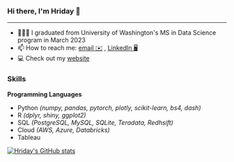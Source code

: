 ### Hi there, I'm Hriday 👋

* * *

<!-- - 🔭 I’m currently working on-->
- 👨🏽‍🎓 I graduated from University of Washington's MS in Data Science program in March 2023
- 📫 How to reach me: [email ✉️](mailto:hriday.baghar@gmail.cpm) , [LinkedIn 🖥](https://www.linkedin.com/in/hridaybaghar)
- 💻 Check out my [website](https://hbaghar.github.io)

### Skills
**Programming Languages**
- Python _(numpy, pandas, pytorch, plotly, scikit-learn, bs4, dash)_
- R _(dplyr, shiny, ggplot2)_
- SQL _(PostgreSQL, MySQL, SQLite, Teradata, Redhsift)_
- Cloud _(AWS, Azure, Databricks)_
- Tableau

[![Hriday's GitHub stats](https://github-readme-stats.vercel.app/api?username=hbaghar&theme=midnight-purple)](https://github.com/anuraghazra/github-readme-stats)  
